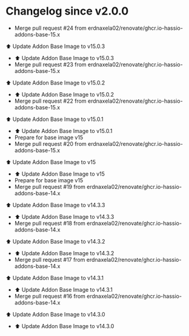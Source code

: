# Changelog since v2.0.0
- Merge pull request #24 from erdnaxela02/renovate/ghcr.io-hassio-addons-base-15.x

⬆️ Update Addon Base Image to v15.0.3 
- ⬆️ Update Addon Base Image to v15.0.3 
- Merge pull request #23 from erdnaxela02/renovate/ghcr.io-hassio-addons-base-15.x

⬆️ Update Addon Base Image to v15.0.2 
- ⬆️ Update Addon Base Image to v15.0.2 
- Merge pull request #22 from erdnaxela02/renovate/ghcr.io-hassio-addons-base-15.x

⬆️ Update Addon Base Image to v15.0.1 
- ⬆️ Update Addon Base Image to v15.0.1 
- Prepare for base image v15 
- Merge pull request #20 from erdnaxela02/renovate/ghcr.io-hassio-addons-base-15.x

⬆️ Update Addon Base Image to v15 
- ⬆️ Update Addon Base Image to v15 
- Prepare for base image v15 
- Merge pull request #19 from erdnaxela02/renovate/ghcr.io-hassio-addons-base-14.x

⬆️ Update Addon Base Image to v14.3.3 
- ⬆️ Update Addon Base Image to v14.3.3 
- Merge pull request #18 from erdnaxela02/renovate/ghcr.io-hassio-addons-base-14.x

⬆️ Update Addon Base Image to v14.3.2 
- ⬆️ Update Addon Base Image to v14.3.2 
- Merge pull request #17 from erdnaxela02/renovate/ghcr.io-hassio-addons-base-14.x

⬆️ Update Addon Base Image to v14.3.1 
- ⬆️ Update Addon Base Image to v14.3.1 
- Merge pull request #16 from erdnaxela02/renovate/ghcr.io-hassio-addons-base-14.x

⬆️ Update Addon Base Image to v14.3.0 
- ⬆️ Update Addon Base Image to v14.3.0 
